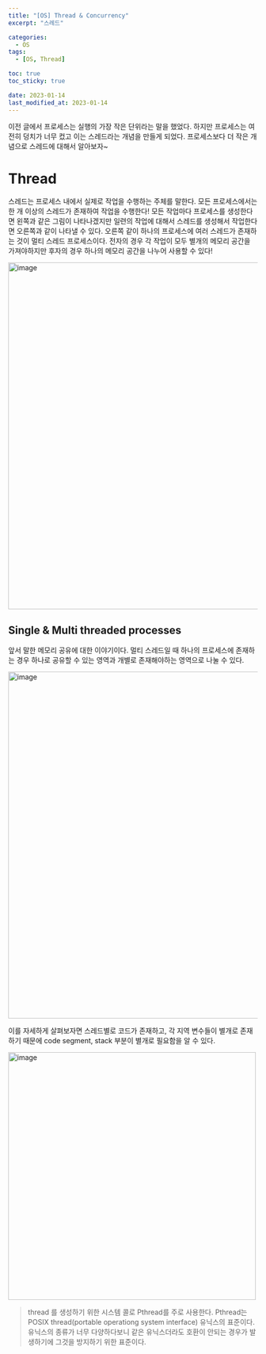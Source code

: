 ```yaml
---
title: "[OS] Thread & Concurrency"
excerpt: "스레드"

categories:
  - OS
tags:
  - [OS, Thread]

toc: true
toc_sticky: true

date: 2023-01-14
last_modified_at: 2023-01-14
---
```


이전 글에서 프로세스는 실행의 가장 작은 단위라는 말을 했었다. 하지만 프로세스는 여전히 덩치가 너무 컸고 이는 스레드라는 개념을 만들게 되었다. 프로세스보다 더 작은 개념으로 스레드에 대해서 알아보자~

# Thread

스레드는 프로세스 내에서 실제로 작업을 수행하는 주체를 말한다. 모든 프로세스에서는 한 개 이상의 스레드가 존재하여 작업을 수행한다! 모든 작업마다 프로세스를 생성한다면 왼쪽과 같은 그림이 나타나겠지만 일련의 작업에 대해서 스레드를 생성해서 작업한다면 오른쪽과 같이 나타낼 수 있다. 오른쪽 같이 하나의 프로세스에 여러 스레드가 존재하는 것이 멀티 스레드 프로세스이다. 전자의 경우 각 작업이 모두 별개의 메모리 공간을 가져야하지만 후자의 경우 하나의 메모리 공간을 나누어 사용할 수 있다!

<img width="700" alt="image" src="https://user-images.githubusercontent.com/56664567/212354419-8956d6fe-b847-4b2f-8f79-39e4ecf68cc0.png">

## Single & Multi threaded processes

앞서 말한 메모리 공유에 대한 이야기이다. 멀티 스레드일 때 하나의 프로세스에 존재하는 경우 하나로 공유할 수 있는 영역과 개별로 존재해야하는 영역으로 나눌 수 있다.

<img width="700" alt="image" src="https://user-images.githubusercontent.com/56664567/212355083-958a47bf-7f4e-4e10-a611-91b1aedca4f0.png">

이를 자세하게 살펴보자면 스레드별로 코드가 존재하고, 각 지역 변수들이 별개로 존재하기 때문에 code segment, stack 부분이 별개로 필요함을 알 수 있다.

<img width="500" alt="image" src="https://user-images.githubusercontent.com/56664567/212355413-62e073db-816d-4093-9551-bbf41e7384ef.png">

> thread 를 생성하기 위한 시스템 콜로 Pthread를 주로 사용한다. Pthread는 POSIX thread(portable operationg system interface) 유닉스의 표준이다. 유닉스의 종류가 너무 다양하다보니 같은 유닉스더라도 호환이 안되는 경우가 발생하기에 그것을 방지하기 위한 표준이다.
